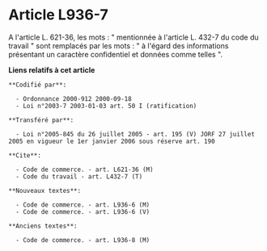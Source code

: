 # Article L936-7

A l'article L. 621-36, les mots : " mentionnée à l'article L. 432-7 du code du travail " sont remplacés par les mots : " à
l'égard des informations présentant un caractère confidentiel et données comme telles ".

**Liens relatifs à cet article**

	**Codifié par**:

	  - Ordonnance 2000-912 2000-09-18
	  - Loi n°2003-7 2003-01-03 art. 50 I (ratification)

	**Transféré par**:

	  - Loi n°2005-845 du 26 juillet 2005 - art. 195 (V) JORF 27 juillet 2005 en vigueur le 1er janvier 2006 sous réserve art. 190

	**Cite**:

	  - Code de commerce. - art. L621-36 (M)
	  - Code du travail - art. L432-7 (T)

	**Nouveaux textes**:

	  - Code de commerce. - art. L936-6 (M)
	  - Code de commerce. - art. L936-6 (V)

	**Anciens textes**:

	  - Code de commerce. - art. L936-8 (M)
